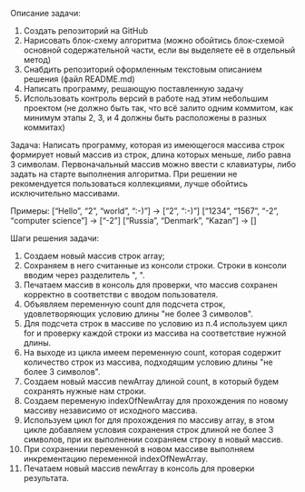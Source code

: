 Описание задачи:
1. Создать репозиторий на GitHub
2. Нарисовать блок-схему алгоритма (можно обойтись блок-схемой основной содержательной части, если вы выделяете её в отдельный метод)
3. Снабдить репозиторий оформленным текстовым описанием решения (файл README.md)
4. Написать программу, решающую поставленную задачу
5. Использовать контроль версий в работе над этим небольшим проектом (не должно быть так, что всё залито одним коммитом, как минимум этапы 2, 3, и 4 должны быть расположены в разных коммитах)

Задача: Написать программу, которая из имеющегося массива строк формирует новый массив из строк, длина которых меньше, либо равна 3 символам. Первоначальный массив можно ввести с клавиатуры, либо задать на старте выполнения алгоритма. При решении не рекомендуется пользоваться коллекциями, лучше обойтись исключительно массивами.

Примеры:
[“Hello”, “2”, “world”, “:-)”] → [“2”, “:-)”]
[“1234”, “1567”, “-2”, “computer science”] → [“-2”]
[“Russia”, “Denmark”, “Kazan”] → []


Шаги решения задачи:
1. Создаем новый массив строк array;
2. Сохраняем в него считанные из консоли строки. Строки в консоли вводим через разделитель ", ".
3. Печатаем массив в консоль для проверки, что массив сохранен корректно в соответстви с вводом пользователя.
4. Объявляем переменную count для подсчета строк, удовлетворяющих условию длины "не более 3 символов".
5. Для подсчета строк в массиве по условию из п.4 используем цикл for и проверку каждой строки из массива на соответствие нужной длины.
6. На выходе из цикла имеем переменную count, которая содержит количество строк из массива, подходящим условию длины "не более 3 символов".
7. Создаем новый массив newArray длиной count, в который будем сохранять нужные нам строки.
8. Создаем переменую indexOfNewArray для прохождения по новому массиву независимо от исходного массива.
9. Используем цикл for для прохождения по массиву array, в этом цикле добавляем условия сохранения строк длиной не более 3 символов, при их выполнении сохраняем строку в новый массив.
10. При сохранении переменной в новом массиве выполняем инкрементацию переменной indexOfNewArray.
11. Печатаем новый массив newArray в консоль для проверки результата.
